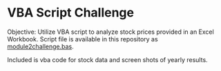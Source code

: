 # VBA Script Challenge

Objective:
Utilize VBA script to analyze stock prices provided in an Excel Workbook.  Script file is available in this repository as [module2challenge.bas](module2challenge.bas).

Included is vba code for stock data and screen shots of yearly results.

